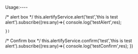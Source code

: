 Usage:----


/*    alert  box */
this.alertifyService.alert('test','this is test alert').subscribe((res:any)=>{
        console.log('testAlert',res);

    })
/*    Confirm  box */
this.alertifyService.confirm('test','this is test alert').subscribe((res:any)=>{
      console.log('testConfirm',res);
    })